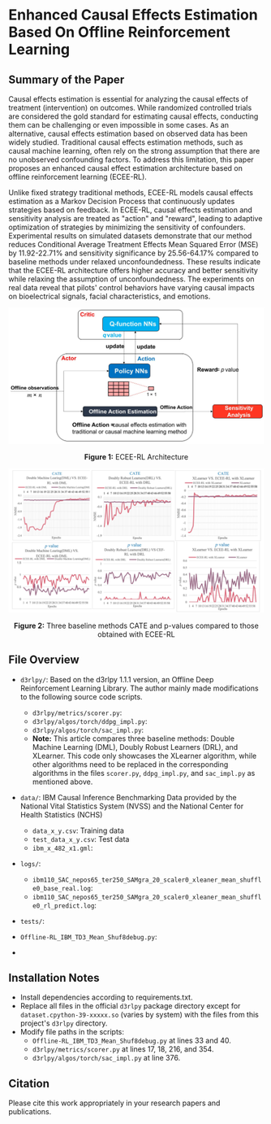 # Enhanced Causal Effects Estimation Based On Offline Reinforcement Learning

## Summary of the Paper

Causal effects estimation is essential for analyzing the causal effects of treatment (intervention) on outcomes. While randomized controlled trials are considered the gold standard for estimating causal effects, conducting them can be challenging or even impossible in some cases. As an alternative, causal effects estimation based on observed data has been widely studied. Traditional causal effects estimation methods, such as causal machine learning, often rely on the strong assumption that there are no unobserved confounding factors. To address this limitation, this paper proposes an enhanced causal effect estimation architecture based on offline reinforcement learning (ECEE-RL).

Unlike fixed strategy traditional methods, ECEE-RL models causal effects estimation as a Markov Decision Process that continuously updates strategies based on feedback. In ECEE-RL, causal effects estimation and sensitivity analysis are treated as "action" and "reward", leading to adaptive optimization of strategies by minimizing the sensitivity of confounders. Experimental results on simulated datasets demonstrate that our method reduces Conditional Average Treatment Effects Mean Squared Error (MSE) by 11.92-22.71% and sensitivity significance by 25.56-64.17% compared to baseline methods under relaxed unconfoundedness. These results indicate that the ECEE-RL architecture offers higher accuracy and better sensitivity while relaxing the assumption of unconfoundedness. The experiments on real data reveal that pilots' control behaviors have varying causal impacts on bioelectrical signals, facial characteristics, and emotions.

<p align="center">
  <img src="https://github.com/xiahuan357/ECEE-RL/blob/main/ECEE-RL%20Achitecture.jpg" alt="drawing" width="700">
</p>

<p align="center"><b>Figure 1:</b> ECEE-RL Architecture</p>

<p align="center">
  <img src="https://github.com/xiahuan357/ECEE-RL/blob/main/Baseline%20Methods.jpg" alt="drawing" width="900">
</p>

<p align="center"><b>Figure 2:</b> Three baseline methods CATE and p-values compared to those obtained with ECEE-RL</p>
 
## File Overview
- `d3rlpy/`: Based on the d3rlpy 1.1.1 version, an Offline Deep Reinforcement Learning Library. The author mainly made modifications to the following source code scripts.
  - `d3rlpy/metrics/scorer.py`: 
  - `d3rlpy/algos/torch/ddpg_impl.py`:
  - `d3rlpy/algos/torch/sac_impl.py`:
  - **Note:** This article compares three baseline methods: Double Machine Learning (DML), Doubly Robust Learners (DRL), and XLearner. This code only showcases the XLearner algorithm, while other algorithms need to be replaced in the corresponding algorithms in the files `scorer.py`, `ddpg_impl.py`, and `sac_impl.py` as mentioned above.

- `data/`: IBM Causal Inference Benchmarking Data provided by the National Vital Statistics System (NVSS) and the National Center for Health Statistics (NCHS)
  - `data_x_y.csv`: Training data
  - `test_data_x_y.csv`: Test data
  - `ibm_x_482_x1.gml`:

- `logs/`:
  - `ibm110_SAC_nepos65_ter250_SAMgra_20_scaler0_xleaner_mean_shuffle0_base_real.log`:
  - `ibm110_SAC_nepos65_ter250_SAMgra_20_scaler0_xleaner_mean_shuffle0_rl_predict.log`:

- `tests/`:

- `Offline-RL_IBM_TD3_Mean_Shuf8debug.py`:

- 

## Installation Notes
- Install dependencies according to requirements.txt.
- Replace all files in the official `d3rlpy` package directory except for `dataset.cpython-39-xxxxx.so` (varies by system) with the files from this project's `d3rlpy` directory.
- Modify file paths in the scripts:
   - `Offline-RL_IBM_TD3_Mean_Shuf8debug.py` at lines 33 and 40.
   - `d3rlpy/metrics/scorer.py` at lines 17, 18, 216, and 354.
   - `d3rlpy/algos/torch/sac_impl.py` at line 376.

## Citation

Please cite this work appropriately in your research papers and publications.
